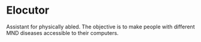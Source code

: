 # Elocutor
Assistant for physically abled. The objective is to make people with different MND diseases accessible to their computers.
